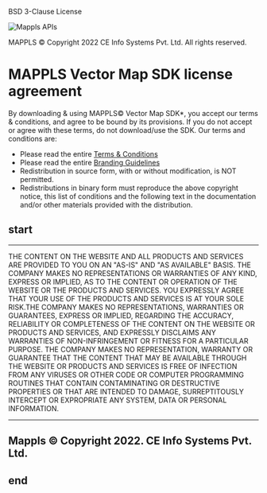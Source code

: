 BSD 3-Clause License

![Mappls APIs](https://www.mapmyindia.com/api/img/mapmyindia-api.png)

MAPPLS © Copyright 2022 CE Info Systems Pvt. Ltd.
All rights reserved.

# MAPPLS Vector Map SDK license agreement

By downloading & using MAPPLS© Vector Map SDK*, you accept our terms & conditions, and agree to be bound by its provisions. If you do not accept or agree with these terms, do not download/use the SDK. Our terms and conditions are:

- Please read the entire [Terms & Conditions](https://about.mappls.com/api/terms-&-conditions)
-  Please read the entire [Branding Guidelines](https://about.mappls.com/api/advanced-maps/API-Branding-Guidelines.pdf)
-  Redistribution in source form, with or without modification, is NOT permitted.
-  Redistributions in binary form must reproduce the above copyright notice, this list of conditions and the following text in the documentation and/or other materials provided with the distribution.

## start

-------------------------------------------------------------------------------------------------------
THE CONTENT ON THE WEBSITE AND ALL PRODUCTS AND SERVICES ARE PROVIDED TO YOU ON AN "AS-IS" AND "AS AVAILABLE" BASIS. THE COMPANY MAKES NO REPRESENTATIONS OR WARRANTIES OF ANY KIND, EXPRESS OR IMPLIED, AS TO THE CONTENT OR OPERATION OF THE WEBSITE OR THE PRODUCTS AND SERVICES. YOU EXPRESSLY AGREE THAT YOUR USE OF THE PRODUCTS AND SERVICES IS AT YOUR SOLE RISK.THE COMPANY MAKES NO REPRESENTATIONS, WARRANTIES OR GUARANTEES, EXPRESS OR IMPLIED, REGARDING THE ACCURACY, RELIABILITY OR COMPLETENESS OF THE CONTENT ON THE WEBSITE OR PRODUCTS AND SERVICES, AND EXPRESSLY DISCLAIMS ANY WARRANTIES OF NON-INFRINGEMENT OR FITNESS FOR A PARTICULAR PURPOSE. THE COMPANY MAKES NO REPRESENTATION, WARRANTY OR GUARANTEE THAT THE CONTENT THAT MAY BE AVAILABLE THROUGH THE WEBSITE OR PRODUCTS AND SERVICES IS FREE OF INFECTION FROM ANY VIRUSES OR OTHER CODE OR COMPUTER PROGRAMMING ROUTINES THAT CONTAIN CONTAMINATING OR DESTRUCTIVE PROPERTIES OR THAT ARE INTENDED TO DAMAGE, SURREPTITOUSLY INTERCEPT OR EXPROPRIATE ANY SYSTEM, DATA OR PERSONAL INFORMATION.

-------------------------------------------------------------------------------------------------------

Mappls © Copyright 2022. CE Info Systems Pvt. Ltd.
------------------------------------------------



## end

